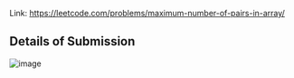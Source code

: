 Link: https://leetcode.com/problems/maximum-number-of-pairs-in-array/
## Details of Submission
![image](https://github.com/mgalang229/LeetCode-Maximum-Number-of-Pairs-in-Array/assets/51401355/76dc7043-8202-49a1-9117-7c9b0d442c8c)
